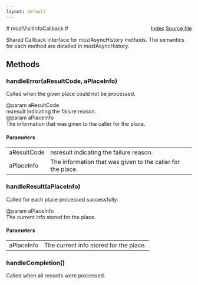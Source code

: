 ```yaml
---
layout: default
---
```

<div class='links' style='float:right'><a href="../index.html">Index</a>
<a href="http://dxr.mozilla.org/mozilla-central/source/toolkit/components/places/mozIAsyncHistory.idl">Source file</a>
</div>
# mozIVisitInfoCallback #
  
Shared Callback interface for mozIAsyncHistory methods. The semantics  
for each method are detailed in mozIAsyncHistory.  
  

## Methods ##

### handleError(aResultCode, aPlaceInfo) ###
  
Called when the given place could not be processed.  
  
@param aResultCode  
       nsresult indicating the failure reason.  
@param aPlaceInfo  
       The information that was given to the caller for the place.  
  

#### Parameters ####

<table>

<tr>
<td>aResultCode</td>
<td>       nsresult indicating the failure reason.  
</td>
</tr>

<tr>
<td>aPlaceInfo</td>
<td>       The information that was given to the caller for the place.  
</td>
</tr>

</table>

### handleResult(aPlaceInfo) ###
  
Called for each place processed successfully.  
  
@param aPlaceInfo  
       The current info stored for the place.  
  

#### Parameters ####

<table>

<tr>
<td>aPlaceInfo</td>
<td>       The current info stored for the place.  
</td>
</tr>

</table>

### handleCompletion() ###
  
Called when all records were processed.  
  
